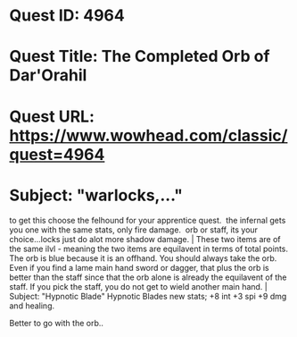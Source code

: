 # Quest ID: 4964
# Quest Title: The Completed Orb of Dar'Orahil
# Quest URL: https://www.wowhead.com/classic/quest=4964
# Subject: "warlocks,..."
to get this choose the felhound for your apprentice quest.  the infernal gets you one with the same stats, only fire damage.  orb or staff, its your choice...locks just do alot more shadow damage. | These two items are of the same ilvl - meaning the two items are equilavent in terms of total points. The orb is blue because it is an offhand. You should always take the orb. Even if you find a lame main hand sword or dagger, that plus the orb is better than the staff since that the orb alone is already the equilavent of the staff. If you pick the staff, you do not get to wield another main hand. | Subject: "Hypnotic Blade"
Hypnotic Blades new stats;
+8 int
+3 spi
+9 dmg and healing.

Better to go with the orb..